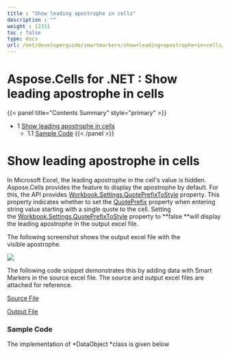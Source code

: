 ```yaml
---
title : "Show leading apostrophe in cells" 
description : "" 
weight : 12311 
toc : false
type: docs
url: /net/developerguide/smartmarkers/show+leading+apostrophe+in+cells/
---
```


# Aspose.Cells for .NET : Show leading apostrophe in cells


{{< panel title="Contents Summary" style="primary" >}}
*   1 [Show leading apostrophe in cells](#show-leading-apostrophe-in-cells)
    *   1.1 [Sample Code](#sample-code)
{{< /panel >}}
 

# Show leading apostrophe in cells

In Microsoft Excel, the leading apostrophe in the cell's value is hidden. Aspose.Cells provides the feature to display the apostrophe by default. For this, the API provides [Workbook.Settings.QuotePrefixToStyle](https://apireference.aspose.com/net/cells/aspose.cells/workbooksettings/properties/quoteprefixtostyle) property. This property indicates whether to set the [QuotePrefix](https://apireference.aspose.com/net/cells/aspose.cells/style/properties/quoteprefix) property when entering string value starting with a single quote to the cell. Setting the [Workbook.Settings.QuotePrefixToStyle](https://apireference.aspose.com/net/cells/aspose.cells/workbooksettings/properties/quoteprefixtostyle) property to **false **will display the leading apostrophe in the output excel file.

The following screenshot shows the output excel file with the visible apostrophe.

![](https://docs2.aspose.com/cells/net/attachments/97878713/98107424.jpg)

The following code snippet demonstrates this by adding data with Smart Markers in the source excel file. The source and output excel files are attached for reference.

[Source File](https://docs2.aspose.com/cells/net/attachments/97878713/98107425.xlsx)

[Output File](https://docs2.aspose.com/cells/net/attachments/97878713/98107426.xlsx)

### Sample Code

The implementation of *DataObject *class is given below

